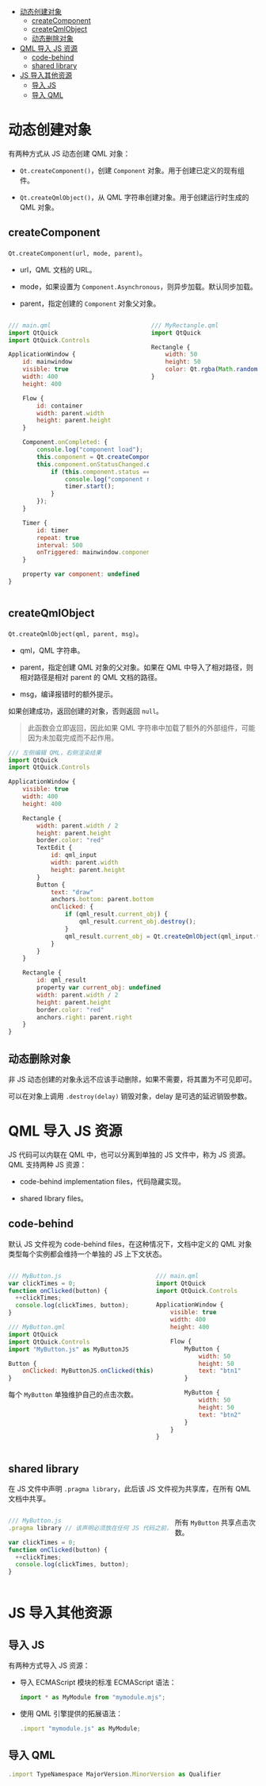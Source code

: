 - [动态创建对象](#动态创建对象)
  - [createComponent](#createcomponent)
  - [createQmlObject](#createqmlobject)
  - [动态删除对象](#动态删除对象)
- [QML 导入 JS 资源](#qml-导入-js-资源)
  - [code-behind](#code-behind)
  - [shared library](#shared-library)
- [JS 导入其他资源](#js-导入其他资源)
  - [导入 JS](#导入-js)
  - [导入 QML](#导入-qml)

# 动态创建对象

有两种方式从 JS 动态创建 QML 对象：

- `Qt.createComponent()`，创建 `Component` 对象。用于创建已定义的现有组件。

- `Qt.createQmlObject()`，从 QML 字符串创建对象。用于创建运行时生成的 QML 对象。

## createComponent

`Qt.createComponent(url, mode, parent)`。

- url，QML 文档的 URL。

- mode，如果设置为 `Component.Asynchronous`，则异步加载。默认同步加载。

- parent，指定创建的 `Component` 对象父对象。

<div style="display: flex; gap: 5px">

```js
/// main.qml
import QtQuick
import QtQuick.Controls

ApplicationWindow {
    id: mainwindow
    visible: true
    width: 400
    height: 400

    Flow {
        id: container
        width: parent.width
        height: parent.height
    }

    Component.onCompleted: {
        console.log("component load");
        this.component = Qt.createComponent("MyRectangle.qml", Component.Asynchronous);
        this.component.onStatusChanged.connect(() => {
            if (this.component.status === Component.Ready) {
                console.log("component ready");
                timer.start();
            }
        });
    }

    Timer {
        id: timer
        repeat: true
        interval: 500
        onTriggered: mainwindow.component.createObject(container)
    }

    property var component: undefined
}
```

```js
/// MyRectangle.qml
import QtQuick

Rectangle {
    width: 50
    height: 50
    color: Qt.rgba(Math.random(), Math.random(), Math.random(), 1)
}
```

</div>

## createQmlObject

`Qt.createQmlObject(qml, parent, msg)`。

- qml，QML 字符串。

- parent，指定创建 QML 对象的父对象。如果在 QML 中导入了相对路径，则相对路径是相对 parent 的 QML 文档的路径。

- msg，编译报错时的额外提示。

如果创建成功，返回创建的对象，否则返回 `null`。

> 此函数会立即返回，因此如果 QML 字符串中加载了额外的外部组件，可能因为未加载完成而不起作用。

```js
/// 左侧编辑 QML，右侧渲染结果
import QtQuick
import QtQuick.Controls

ApplicationWindow {
    visible: true
    width: 400
    height: 400

    Rectangle {
        width: parent.width / 2
        height: parent.height
        border.color: "red"
        TextEdit {
            id: qml_input
            width: parent.width
            height: parent.height
        }
        Button {
            text: "draw"
            anchors.bottom: parent.bottom
            onClicked: {
                if (qml_result.current_obj) {
                    qml_result.current_obj.destroy();
                }
                qml_result.current_obj = Qt.createQmlObject(qml_input.text, qml_result);
            }
        }
    }

    Rectangle {
        id: qml_result
        property var current_obj: undefined
        width: parent.width / 2
        height: parent.height
        border.color: "red"
        anchors.right: parent.right
    }
}
```

## 动态删除对象

非 JS 动态创建的对象永远不应该手动删除，如果不需要，将其置为不可见即可。

可以在对象上调用 `.destroy(delay)` 销毁对象，delay 是可选的延迟销毁参数。

# QML 导入 JS 资源

JS 代码可以内联在 QML 中，也可以分离到单独的 JS 文件中，称为 JS 资源。QML 支持两种 JS 资源：

- code-behind implementation files，代码隐藏实现。

- shared library files。

## code-behind

默认 JS 文件视为 code-behind files，在这种情况下，文档中定义的 QML 对象类型每个实例都会维持一个单独的 JS 上下文状态。

<div style="display: flex; gap: 5px">

<div style="flex: 1">

```js
/// MyButton.js
var clickTimes = 0;
function onClicked(button) {
  ++clickTimes;
  console.log(clickTimes, button);
}
```

```js
/// MyButton.qml
import QtQuick
import QtQuick.Controls
import "MyButton.js" as MyButtonJS

Button {
    onClicked: MyButtonJS.onClicked(this)
}
```

每个 `MyButton` 单独维护自己的点击次数。

</div>

<div style="flex: 1">

```js
/// main.qml
import QtQuick
import QtQuick.Controls

ApplicationWindow {
    visible: true
    width: 400
    height: 400

    Flow {
        MyButton {
            width: 50
            height: 50
            text: "btn1"
        }

        MyButton {
            width: 50
            height: 50
            text: "btn2"
        }
    }
}
```

</div>
</div>

## shared library

在 JS 文件中声明 `.pragma library`，此后该 JS 文件视为共享库，在所有 QML 文档中共享。

<div style="display: flex; gap: 5px;">

```js
/// MyButton.js
.pragma library // 该声明必须放在任何 JS 代码之前，除了注释

var clickTimes = 0;
function onClicked(button) {
  ++clickTimes;
  console.log(clickTimes, button);
}
```

所有 `MyButton` 共享点击次数。

</div>

# JS 导入其他资源

## 导入 JS

有两种方式导入 JS 资源：

- 导入 ECMAScript 模块的标准 ECMAScript 语法：

  ```js
  import * as MyModule from "mymodule.mjs";
  ```

- 使用 QML 引擎提供的拓展语法：

  ```js
  .import "mymodule.js" as MyModule;
  ```

## 导入 QML

```js
.import TypeNamespace MajorVersion.MinorVersion as Qualifier
```
